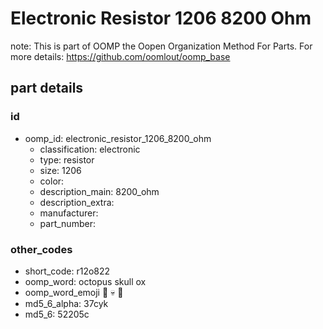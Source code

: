 # Electronic Resistor 1206 8200 Ohm  

note: This is part of OOMP the Oopen Organization Method For Parts. For more details: https://github.com/oomlout/oomp_base

##  part details





### id
* oomp_id: electronic_resistor_1206_8200_ohm
  * classification: electronic
  * type: resistor
  * size: 1206
  * color: 
  * description_main: 8200_ohm
  * description_extra: 
  * manufacturer: 
  * part_number: 

### other_codes
* short_code: r12o822
* oomp_word: octopus skull ox
* oomp_word_emoji :octopus: :skull: :ox:
* md5_6_alpha: 37cyk
* md5_6: 52205c